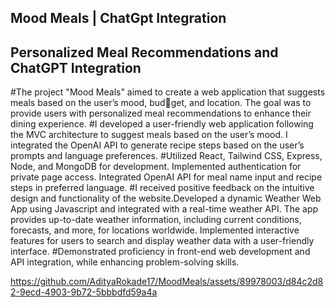 ## Mood Meals | ChatGpt Integration 
## Personalized Meal Recommendations and ChatGPT Integration

#The project "Mood Meals" aimed to create a web application that suggests meals based on the user’s mood, budget, and location. The goal was to provide users with personalized meal recommendations to enhance their dining
experience.
#I developed a user-friendly web application following the MVC architecture to suggest meals based on the user’s
mood. I integrated the OpenAI API to generate recipe steps based on the user’s prompts and language preferences.
#Utilized React, Tailwind CSS, Express, Node, and MongoDB for development. Implemented authentication for private
page access. Integrated OpenAI API for meal name input and recipe steps in preferred language.
#I received positive feedback on the intuitive design and functionality of the website.Developed a dynamic Weather Web App using Javascript and integrated with a real-time weather API. The app provides up-to-date weather information, including current conditions, forecasts, and more, for locations worldwide. Implemented interactive features for users to search and display weather data with a user-friendly interface. 
#Demonstrated proficiency in front-end web development and API integration, while enhancing problem-solving skills.

https://github.com/AdityaRokade17/MoodMeals/assets/89978003/d84c2d82-9ecd-4903-9b72-5bbbdfd59a4a

